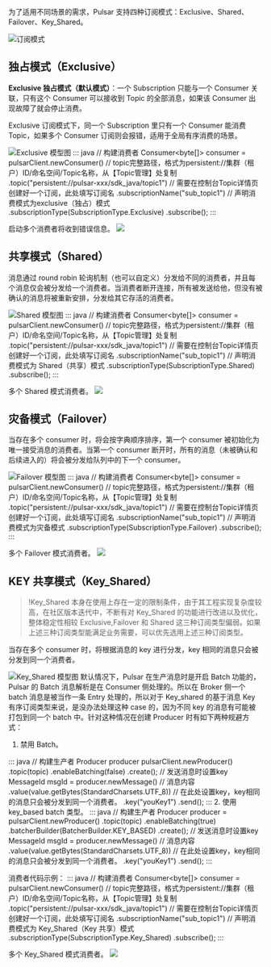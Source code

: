 为了适用不同场景的需求，Pulsar 支持四种订阅模式：Exclusive、Shared、Failover、Key_Shared。

![订阅模式](https://qcloudimg.tencent-cloud.cn/raw/fbfd9ecad9703182e4a01412fe536d9f.png)

## 独占模式（Exclusive）

**Exclusive 独占模式（默认模式）**：一个 Subscription 只能与一个 Consumer 关联，只有这个 Consumer 可以接收到 Topic 的全部消息，如果该 Consumer 出现故障了就会停止消费。

Exclusive 订阅模式下，同一个 Subscription 里只有一个 Consumer 能消费 Topic，如果多个 Consumer 订阅则会报错，适用于全局有序消费的场景。

![Exclusive 模型图](https://qcloudimg.tencent-cloud.cn/raw/eb8883954cc273035acaf72b75869955.png)
<dx-codeblock>
:::  java
// 构建消费者
Consumer<byte[]> consumer = pulsarClient.newConsumer()
    // topic完整路径，格式为persistent://集群（租户）ID/命名空间/Topic名称，从【Topic管理】处复制
    .topic("persistent://pulsar-xxx/sdk_java/topic1")
    // 需要在控制台Topic详情页创建好一个订阅，此处填写订阅名
    .subscriptionName("sub_topic1")
    // 声明消费模式为exclusive（独占）模式
    .subscriptionType(SubscriptionType.Exclusive)
    .subscribe();
:::
</dx-codeblock>

启动多个消费者将收到错误信息。
![](https://qcloudimg.tencent-cloud.cn/raw/a5643f95aa4fbbaa14f6fbdba2317066.png)

## 共享模式（Shared）

消息通过 round robin 轮询机制（也可以自定义）分发给不同的消费者，并且每个消息仅会被分发给一个消费者。当消费者断开连接，所有被发送给他，但没有被确认的消息将被重新安排，分发给其它存活的消费者。

![Shared 模型图](https://qcloudimg.tencent-cloud.cn/raw/81bc25f19440fff8229a1fe716879f1e.png)
<dx-codeblock>
:::  java
// 构建消费者
Consumer<byte[]> consumer = pulsarClient.newConsumer()
    // topic完整路径，格式为persistent://集群（租户）ID/命名空间/Topic名称，从【Topic管理】处复制
    .topic("persistent://pulsar-xxx/sdk_java/topic1")
    // 需要在控制台Topic详情页创建好一个订阅，此处填写订阅名
    .subscriptionName("sub_topic1")
    // 声明消费模式为 Shared（共享）模式
    .subscriptionType(SubscriptionType.Shared)
    .subscribe();
:::
</dx-codeblock>

多个 Shared 模式消费者。
![](https://qcloudimg.tencent-cloud.cn/raw/b4d26ed3eb60d8828d281a48a7ddc771.png)

## 灾备模式（Failover）

当存在多个 consumer 时，将会按字典顺序排序，第一个 consumer 被初始化为唯一接受消息的消费者。当第一个 consumer 断开时，所有的消息（未被确认和后续进入的）将会被分发给队列中的下一个 consumer。

![Failover 模型图](https://qcloudimg.tencent-cloud.cn/raw/7a2be3e1e0a9a60cca6a2f9facccf5a8.png)
<dx-codeblock>
:::  java
// 构建消费者
Consumer<byte[]> consumer = pulsarClient.newConsumer()
    // topic完整路径，格式为persistent://集群（租户）ID/命名空间/Topic名称，从【Topic管理】处复制
    .topic("persistent://pulsar-xxx/sdk_java/topic1")
    // 需要在控制台Topic详情页创建好一个订阅，此处填写订阅名
    .subscriptionName("sub_topic1")
    // 声明消费模式为灾备模式
    .subscriptionType(SubscriptionType.Failover)
    .subscribe();
:::
</dx-codeblock>

多个 Failover 模式消费者。
![](https://qcloudimg.tencent-cloud.cn/raw/78d1859db165635424337c1b31cfb87d.png)

## KEY 共享模式（Key_Shared）
>!Key_Shared 本身在使用上存在一定的限制条件，由于其工程实现复杂度较高，在社区版本迭代中，不断有对 Key_Shared 的功能进行改进以及优化，整体稳定性相较 Exclusive,Failover 和 Shared 这三种订阅类型偏弱。如果上述三种订阅类型能满足业务需要，可以优先选用上述三种订阅类型。

当存在多个 consumer 时，将根据消息的 key 进行分发，key 相同的消息只会被分发到同一个消费者。

![Key_Shared 模型图](https://qcloudimg.tencent-cloud.cn/raw/7a7a764e6769ca6b120c9708c3c31741.png)
默认情况下，Pulsar 在生产消息时是开启 Batch 功能的，Pulsar 的 Batch 消息解析是在 Consumer 侧处理的。所以在 Broker 侧一个 batch 消息是被当作一条 Entry 处理的，所以对于 Key_shared 的基于消息 Key 有序订阅类型来说，是没办法处理这种 case 的，因为不同 key 的消息有可能被打包到同一个 batch 中。针对这种情况在创建 Producer 时有如下两种规避方式：
1. 禁用 Batch。
<dx-codeblock>
:::  java
// 构建生产者
Producer<byte[]> producer pulsarClient.newProducer()
                .topic(topic)
                .enableBatching(false)
                .create();
// 发送消息时设置key
MessageId msgId = producer.newMessage()
    // 消息内容
    .value(value.getBytes(StandardCharsets.UTF_8))
    // 在此处设置key，key相同的消息只会被分发到同一个消费者。
    .key("youKey1")
    .send();
:::
</dx-codeblock>
2. 使用 key_based batch 类型。
<dx-codeblock>
:::  java
// 构建生产者
Producer<byte[]> producer = pulsarClient.newProducer()
                .topic(topic)
                .enableBatching(true)
                .batcherBuilder(BatcherBuilder.KEY_BASED)
                .create();
// 发送消息时设置key
MessageId msgId = producer.newMessage()
    // 消息内容
    .value(value.getBytes(StandardCharsets.UTF_8))
    // 在此处设置key，key相同的消息只会被分发到同一个消费者。
    .key("youKey1")
    .send();
:::
</dx-codeblock>

消费者代码示例：
<dx-codeblock>
:::  java
// 构建消费者
Consumer<byte[]> consumer = pulsarClient.newConsumer()
    // topic完整路径，格式为persistent://集群（租户）ID/命名空间/Topic名称，从【Topic管理】处复制
    .topic("persistent://pulsar-xxx/sdk_java/topic1")
    // 需要在控制台Topic详情页创建好一个订阅，此处填写订阅名
    .subscriptionName("sub_topic1")
    // 声明消费模式为 Key_Shared（Key 共享）模式
    .subscriptionType(SubscriptionType.Key_Shared)
    .subscribe();
:::
</dx-codeblock>

多个 Key_Shared 模式消费者。
![](https://qcloudimg.tencent-cloud.cn/raw/d74fc90e27c1b01c2132980bb8ec3088.png)
